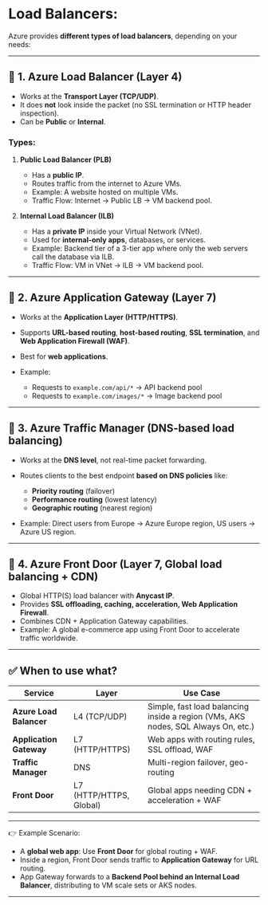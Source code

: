 # Load Balancers:

Azure provides **different types of load balancers**, depending on your needs:

---

## 🔹 1. **Azure Load Balancer (Layer 4)**

* Works at the **Transport Layer (TCP/UDP)**.
* It does **not** look inside the packet (no SSL termination or HTTP header inspection).
* Can be **Public** or **Internal**.

### Types:

1. **Public Load Balancer (PLB)**

   * Has a **public IP**.
   * Routes traffic from the internet to Azure VMs.
   * Example: A website hosted on multiple VMs.
   * Traffic Flow: Internet → Public LB → VM backend pool.

2. **Internal Load Balancer (ILB)**

   * Has a **private IP** inside your Virtual Network (VNet).
   * Used for **internal-only apps**, databases, or services.
   * Example: Backend tier of a 3-tier app where only the web servers call the database via ILB.
   * Traffic Flow: VM in VNet → ILB → VM backend pool.

---

## 🔹 2. **Azure Application Gateway (Layer 7)**

* Works at the **Application Layer (HTTP/HTTPS)**.
* Supports **URL-based routing**, **host-based routing**, **SSL termination**, and **Web Application Firewall (WAF)**.
* Best for **web applications**.
* Example:

  * Requests to `example.com/api/*` → API backend pool
  * Requests to `example.com/images/*` → Image backend pool

---

## 🔹 3. **Azure Traffic Manager (DNS-based load balancing)**

* Works at the **DNS level**, not real-time packet forwarding.
* Routes clients to the best endpoint **based on DNS policies** like:

  * **Priority routing** (failover)
  * **Performance routing** (lowest latency)
  * **Geographic routing** (nearest region)
* Example: Direct users from Europe → Azure Europe region, US users → Azure US region.

---

## 🔹 4. **Azure Front Door (Layer 7, Global load balancing + CDN)**

* Global HTTP(S) load balancer with **Anycast IP**.
* Provides **SSL offloading, caching, acceleration, Web Application Firewall**.
* Combines CDN + Application Gateway capabilities.
* Example: A global e-commerce app using Front Door to accelerate traffic worldwide.

---

## ✅ When to use what?

| Service                 | Layer                   | Use Case                                                                          |
| ----------------------- | ----------------------- | --------------------------------------------------------------------------------- |
| **Azure Load Balancer** | L4 (TCP/UDP)            | Simple, fast load balancing inside a region (VMs, AKS nodes, SQL Always On, etc.) |
| **Application Gateway** | L7 (HTTP/HTTPS)         | Web apps with routing rules, SSL offload, WAF                                     |
| **Traffic Manager**     | DNS                     | Multi-region failover, geo-routing                                                |
| **Front Door**          | L7 (HTTP/HTTPS, Global) | Global apps needing CDN + acceleration + WAF                                      |

---

👉 Example Scenario:

* A **global web app**: Use **Front Door** for global routing + WAF.
* Inside a region, Front Door sends traffic to **Application Gateway** for URL routing.
* App Gateway forwards to a **Backend Pool behind an Internal Load Balancer**, distributing to VM scale sets or AKS nodes.

---
